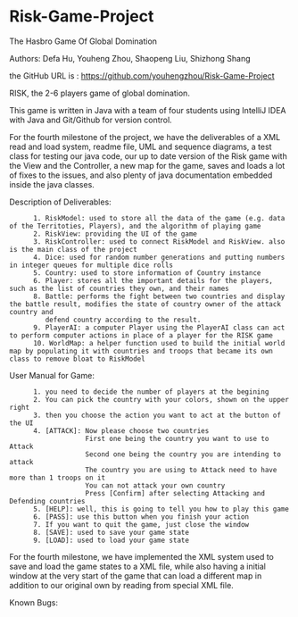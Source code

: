 # Risk-Game-Project
The Hasbro Game Of Global Domination

Authors: Defa Hu, Youheng Zhou, Shaopeng Liu, Shizhong Shang

the GitHub URL is : https://github.com/youhengzhou/Risk-Game-Project

RISK, the 2-6 players game of global domination.

This game is written in Java with a team of four students using IntelliJ IDEA with Java and Git/Github for version control.

For the fourth milestone of the project, we have the deliverables of a XML read and load system, readme file, UML and sequence diagrams, a test class for testing our java code, our up to date version of the Risk game with the View and the Controller, a new map for the game, saves and loads a lot of fixes to the issues, and also plenty of java documentation embedded inside the java classes.

Description of Deliverables:

          1. RiskModel: used to store all the data of the game (e.g. data of the Territoties, Players), and the algorithm of playing game
          2. RiskView: providing the UI of the game
          3. RiskController: used to connect RiskModel and RiskView. also is the main class of the project
          4. Dice: used for random number generations and putting numbers in integer queues for multiple dice rolls
          5. Country: used to store information of Country instance
          6. Player: stores all the important details for the players, such as the list of countries they own, and their names
          8. Battle: performs the fight between two countries and display the battle result, modifies the state of country owner of the attack country and
             defend country according to the result.
          9. PlayerAI: a computer Player using the PlayerAI class can act to perform computer actions in place of a player for the RISK game
          10. WorldMap: a helper function used to build the initial world map by populating it with countries and troops that became its own class to remove bloat to RiskModel
             
User Manual for Game:

          1. you need to decide the number of players at the begining
          2. You can pick the country with your colors, shown on the upper right
          3. then you choose the action you want to act at the button of the UI
          4. [ATTACK]: Now please choose two countries
                       First one being the country you want to use to Attack
                       Second one being the country you are intending to attack
                       The country you are using to Attack need to have more than 1 troops on it
                       You can not attack your own country 
                       Press [Confirm] after selecting Attacking and Defending countries
          5. [HELP]: well, this is going to tell you how to play this game
          6. [PASS]: use this button when you finish your action
          7. If you want to quit the game, just close the window
          8. [SAVE]: used to save your game state
          9. [LOAD]: used to load your game state


For the  fourth milestone, we have implemented the XML system used to save and load the game states to a XML file, while also having a initial window at the very start of the game that can load a different map in addition to our original own by reading from special XML file.


Known Bugs:



